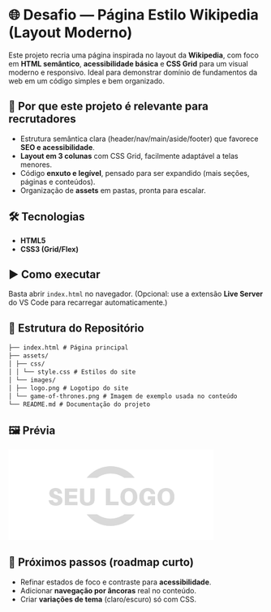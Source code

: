 # 🌐 Desafio — Página Estilo Wikipedia (Layout Moderno)

Este projeto recria uma página inspirada no layout da **Wikipedia**, com foco em **HTML semântico**, **acessibilidade básica** e **CSS Grid** para um visual moderno e responsivo. Ideal para demonstrar domínio de fundamentos da web em um código simples e bem organizado.

## 🔎 Por que este projeto é relevante para recrutadores
- Estrutura semântica clara (header/nav/main/aside/footer) que favorece **SEO e acessibilidade**.
- **Layout em 3 colunas** com CSS Grid, facilmente adaptável a telas menores.
- Código **enxuto e legível**, pensado para ser expandido (mais seções, páginas e conteúdos).
- Organização de **assets** em pastas, pronta para escalar.

## 🛠️ Tecnologias
- **HTML5**
- **CSS3 (Grid/Flex)**

## ▶️ Como executar
Basta abrir `index.html` no navegador. (Opcional: use a extensão **Live Server** do VS Code para recarregar automaticamente.)

## 📂 Estrutura do Repositório
```
├── index.html # Página principal
├── assets/
│ ├── css/
│ │ └── style.css # Estilos do site
│ └── images/
│ ├── logo.png # Logotipo do site
│ └── game-of-thrones.png # Imagem de exemplo usada no conteúdo
└── README.md # Documentação do projeto
```

## 🖼️ Prévia
![Logo](./assets/images/logo.png)

## 📌 Próximos passos (roadmap curto)
- Refinar estados de foco e contraste para **acessibilidade**.
- Adicionar **navegação por âncoras** real no conteúdo.
- Criar **variações de tema** (claro/escuro) só com CSS.
